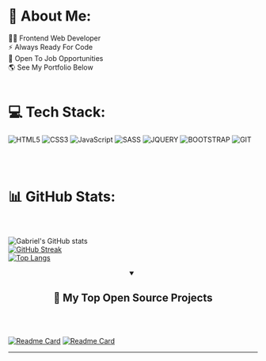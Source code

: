 # 💫 About Me:
👨‍💻 Frontend Web Developer<br>⚡ Always Ready For Code<br>💼 Open To Job Opportunities<br>🌎 See My Portfolio Below<br>
<br>
<!--  
## 🌐 Socials:
[![Instagram](https://img.shields.io/badge/Instagram-%23E4405F.svg?logo=Instagram&logoColor=white)](https://instagram.com/gabrielkristesashvili)
[![Gmail](https://img.shields.io/badge/Gmail-%23FF0000.svg?logo=Gmail&logoColor=white)](https://mail.google.com/mail/ca/u/0/#inbox/141b796e773c4f19) 

<br><br>
-->

# 💻 Tech Stack:
![HTML5](https://img.shields.io/badge/html5-red.svg?style=for-the-badge&logo=html5&logoColor=white) ![CSS3](https://img.shields.io/badge/css3-%231572B6.svg?style=for-the-badge&logo=css3&logoColor=white) ![JavaScript](https://img.shields.io/badge/javascript-%23323330.svg?style=for-the-badge&logo=javascript&logoColor=%23F7DF1E) ![SASS](https://img.shields.io/badge/SASS-hotpink.svg?style=for-the-badge&logo=SASS&logoColor=white)
![JQUERY](https://img.shields.io/badge/jquery-%23323330?style=for-the-badge&logo=jquery&logoColor=%2361DAFB) ![BOOTSTRAP](https://img.shields.io/badge/bootstrap-informational?style=for-the-badge&logo=bootstrap&logoColor=white) ![GIT](https://img.shields.io/badge/git-critical?style=for-the-badge&logo=git&logoColor=white)

<br><br>

<!-- # ☀️ Interests:
![ANGULAR](https://img.shields.io/badge/angular-blueviolet.svg?style=for-the-badge&logo=angular&logoColor=white) ![TYPESCRIPT](https://img.shields.io/badge/typescript-blue.svg?style=for-the-badge&logo=typescript&logoColor=white) ![PHP](https://img.shields.io/badge/php-%23323330.svg?style=for-the-badge&logo=php&logoColor=lightgrey) ![NODE](https://img.shields.io/badge/node.js-%23323330.svg?style=for-the-badge&logo=node.js&logoColor=green) __ and etc..

<br><br> -->

# 📊 GitHub Stats:
<br><br>
![Gabriel's GitHub stats](https://github-readme-stats.vercel.app/api?username=gabrielkristesashvili&show_icons=true&theme=dracula)
<br>
[![GitHub Streak](https://streak-stats.demolab.com?user=gabrielkristesashvili&theme=dracula&date_format=j%20M%5B%20Y%5D)](https://git.io/streak-stats)
<br>
[![Top Langs](https://github-readme-stats.vercel.app/api/top-langs/?username=gabrielkristesashvili&theme=dracula&langs_count=10)](https://github.com/gabrielkristesashvili/github-readme-stats)


<details open> 
  <summary align="center"><h2>📘 My Top Open Source Projects</h2></summary>
  <br><br>

  [![Readme Card](https://github-readme-stats.vercel.app/api/pin/?username=gabrielkristesashvili&repo=Portfolio&theme=dracula)](https://github.com/gabrielkristesashvili/Portfolio)
  [![Readme Card](https://github-readme-stats.vercel.app/api/pin/?username=gabrielkristesashvili&repo=tmdb-movie-api&theme=dracula)](https://github.com/gabrielkristesashvili/tmdb-movie-api)

<!--   <a href="https://github.com/gabrielkristesashvili?tab=repositories&sort=stargazers"><img alt="All Repositories" title="All Repositories" src="https://custom-icon-badges.demolab.com/badge/-Click%20Here%20For%20All%20My%20Repos-1F222E?style=for-the-badge&logoColor=white&logo=repo"/></a> -->
</details>


---
<!-- [![](https://visitcount.itsvg.in/api?id=gabrielkristesashvili&icon=4&prettr=0)](https://visitcount.itsvg.in) -->


